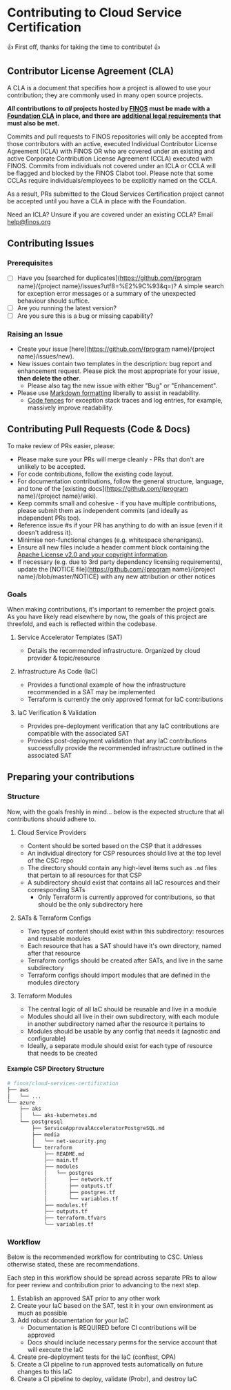 # Contributing to Cloud Service Certification
:+1: First off, thanks for taking the time to contribute! :+1:

## Contributor License Agreement (CLA)
A CLA is a document that specifies how a project is allowed to use your
contribution; they are commonly used in many open source projects.

**_All_ contributions to _all_ projects hosted by [FINOS](https://www.finos.org/)
must be made with a
[Foundation CLA](https://finosfoundation.atlassian.net/wiki/spaces/FINOS/pages/83034172/Contribute)
in place, and there are [additional legal requirements](https://finosfoundation.atlassian.net/wiki/spaces/FINOS/pages/75530375/Legal+Requirements)
that must also be met.**

Commits and pull requests to FINOS repositories will only be accepted from those contributors with an active, executed Individual Contributor License Agreement (ICLA) with FINOS OR who are covered under an existing and active Corporate Contribution License Agreement (CCLA) executed with FINOS. Commits from individuals not covered under an ICLA or CCLA will be flagged and blocked by the FINOS Clabot tool. Please note that some CCLAs require individuals/employees to be explicitly named on the CCLA.

As a result, PRs submitted to the Cloud Services Certification project cannot be accepted until you have a CLA in place with the Foundation.

Need an ICLA? Unsure if you are covered under an existing CCLA? Email [help@finos.org](mailto:help@finos.org?subject=CLA)

## Contributing Issues

### Prerequisites

* [ ] Have you [searched for duplicates](https://github.com/{program name}/{project name}/issues?utf8=%E2%9C%93&q=)?  A simple search for exception error messages or a summary of the unexpected behaviour should suffice.
* [ ] Are you running the latest version?
* [ ] Are you sure this is a bug or missing capability?

### Raising an Issue
* Create your issue [here](https://github.com/{program name}/{project name}/issues/new).
* New issues contain two templates in the description: bug report and enhancement request. Please pick the most appropriate for your issue, **then delete the other**.
  * Please also tag the new issue with either "Bug" or "Enhancement".
* Please use [Markdown formatting](https://help.github.com/categories/writing-on-github/)
liberally to assist in readability.
  * [Code fences](https://help.github.com/articles/creating-and-highlighting-code-blocks/) for exception stack traces and log entries, for example, massively improve readability.

## Contributing Pull Requests (Code & Docs)
To make review of PRs easier, please:

 * Please make sure your PRs will merge cleanly - PRs that don't are unlikely to be accepted.
 * For code contributions, follow the existing code layout.
 * For documentation contributions, follow the general structure, language, and tone of the [existing docs](https://github.com/{program name}/{project name}/wiki).
 * Keep commits small and cohesive - if you have multiple contributions, please submit them as independent commits (and ideally as independent PRs too).
 * Reference issue #s if your PR has anything to do with an issue (even if it doesn't address it).
 * Minimise non-functional changes (e.g. whitespace shenanigans).
 * Ensure all new files include a header comment block containing the [Apache License v2.0 and your copyright information](http://www.apache.org/licenses/LICENSE-2.0#apply).
 * If necessary (e.g. due to 3rd party dependency licensing requirements), update the [NOTICE file](https://github.com/{program name}/{project name}/blob/master/NOTICE) with any new attribution or other notices

### Goals

When making contributions, it's important to remember the project goals. As you have likely read elsewhere by now, the goals of this project are threefold, and each is reflected within the codebase.

1. Service Accelerator Templates (SAT)
    * Details the recommended infrastructure. Organized by cloud provider & topic/resource

1. Infrastructure As Code (IaC)
    * Provides a functional example of how the infrastructure recommended in a SAT may be implemented
    * Terraform is currently the only approved format for IaC contributions

1. IaC Verification & Validation
    * Provides pre-deployment verification that any IaC contributions are compatible with the associated SAT
    * Provides post-deployment validation that any IaC contributions successfully provide the recommended infrastructure outlined in the associated SAT

## Preparing your contributions

### Structure

Now, with the goals freshly in mind... below is the expected structure that all contributions should adhere to.

1. Cloud Service Providers
    * Content should be sorted based on the CSP that it addresses
    * An individual directory for CSP resources should live at the top level of the CSC repo
    * The directory should contain any high-level items such as `.md` files that pertain to all resources for that CSP
    * A subdirectory should exist that contains all IaC resources and their corresponding SATs
        * Only Terraform is currently approved for contributions, so that should be the only subdirectory here

1. SATs & Terraform Configs
    * Two types of content should exist within this subdirectory: resources and reusable modules
    * Each resource that has a SAT should have it's own directory, named after that resource
    * Terraform configs should be created after SATs, and live in the same subdirectory
    * Terraform configs should import modules that are defined in the modules directory

1. Terraform Modules
    * The central logic of all IaC should be reusable and live in a module
    * Modules should all live in their own subdirectory, with each module in another subdirectory named after the resource it pertains to
    * Modules should be usable by any config that needs it (agnostic and configurable)
    * Ideally, a separate module should exist for each type of resource that needs to be created
  
#### Example CSP Directory Structure

```sh
# finos/cloud-services-certification
├── aws
│   └── ...
└── azure
    ├── aks
    │   └── aks-kubernetes.md
    └── postgresql
        ├── ServiceApprovalAcceleratorPostgreSQL.md
        ├── media
        │   └── net-security.png
        └── terraform
            ├── README.md
            ├── main.tf
            ├── modules
            │   └── postgres
            │       ├── network.tf
            │       ├── outputs.tf
            │       ├── postgres.tf
            │       └── variables.tf
            ├── modules.tf
            ├── outputs.tf
            ├── terraform.tfvars
            └── variables.tf

```

### Workflow

Below is the recommended workflow for contributing to CSC. Unless otherwise stated, these are recommendations.

Each step in this workflow should be spread across separate PRs
to allow for peer review and contribution prior to advancing to the next step.

1. Establish an approved SAT prior to any other work
1. Create your IaC based on the SAT, test it in your own environment as much as possible
1. Add robust documentation for your IaC
    * Documentation is REQUIRED before CI contributions will be approved
    * Docs should include necessary perms for the service account that will execute the IaC
1. Create pre-deployment tests for the IaC (conftest, OPA)
1. Create a CI pipeline to run approved tests automatically on future changes to this IaC
1. Create a CI pipeline to deploy, validate (Probr), and destroy IaC
